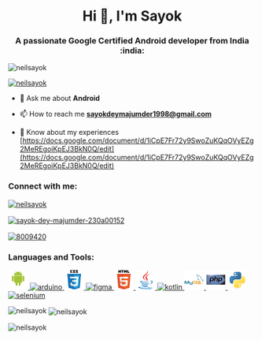 <h1 align="center">Hi 👋, I'm Sayok</h1>
<h3 align="center">A passionate Google Certified Android developer from India :india:</h3>

<p align="left"> <img src="https://komarev.com/ghpvc/?username=neilsayok&label=Profile%20views&color=0e75b6&style=flat" alt="neilsayok" /> </p>

<p align="left"> <a href="https://github.com/ryo-ma/github
-profile-trophy"><img src="https://github-profile-trophy.vercel.app/?username=neilsayok" alt="neilsayok" /></a> </p>

- 💬 Ask me about **Android**

- 📫 How to reach me **sayokdeymajumder1998@gmail.com**

- 📄 Know about my experiences [https://docs.google.com/document/d/1iCpE7Fr72y9SwoZuKQqOVyEZg2MeREgoiKpEJ3BkN0Q/edit](https://docs.google.com/document/d/1iCpE7Fr72y9SwoZuKQqOVyEZg2MeREgoiKpEJ3BkN0Q/edit)

<h3 align="left">Connect with me:</h3>
<p align="left">
<a href="https://codepen.io/neilsayok" target="blank"><img align="center" src="https://raw.githubusercontent.com/rahuldkjain/github-profile-readme-generator/master/src/images/icons/Social/codepen.svg" alt="neilsayok" height="30" width="40" /></a>

<a href="https://linkedin.com/in/sayok-dey-majumder-230a00152" target="blank"><img align="center" src="https://raw.githubusercontent.com/rahuldkjain/github-profile-readme-generator/master/src/images/icons/Social/linked-in-alt.svg" alt="sayok-dey-majumder-230a00152" height="30" width="40" /></a>

<a href="https://stackoverflow.com/users/8009420" target="blank"><img align="center" src="https://raw.githubusercontent.com/rahuldkjain/github-profile-readme-generator/master/src/images/icons/Social/stack-overflow.svg" alt="8009420" height="30" width="40" /></a>

</p>

<h3 align="left">Languages and Tools:</h3>
<p align="left"> <a href="https://developer.android.com" target="_blank" rel="noreferrer"> <img src="https://raw.githubusercontent.com/devicons/devicon/master/icons/android/android-original-wordmark.svg" alt="android" width="40" height="40"/> </a> <a href="https://www.arduino.cc/" target="_blank" rel="noreferrer"> <img src="https://cdn.worldvectorlogo.com/logos/arduino-1.svg" alt="arduino" width="40" height="40"/> </a> <a href="https://www.w3schools.com/css/" target="_blank" rel="noreferrer"> <img src="https://raw.githubusercontent.com/devicons/devicon/master/icons/css3/css3-original-wordmark.svg" alt="css3" width="40" height="40"/> </a> <a href="https://www.figma.com/" target="_blank" rel="noreferrer"> <img src="https://www.vectorlogo.zone/logos/figma/figma-icon.svg" alt="figma" width="40" height="40"/> </a> <a href="https://www.w3.org/html/" target="_blank" rel="noreferrer"> <img src="https://raw.githubusercontent.com/devicons/devicon/master/icons/html5/html5-original-wordmark.svg" alt="html5" width="40" height="40"/> </a> <a href="https://www.java.com" target="_blank" rel="noreferrer"> <img src="https://raw.githubusercontent.com/devicons/devicon/master/icons/java/java-original.svg" alt="java" width="40" height="40"/> </a> <a href="https://kotlinlang.org" target="_blank" rel="noreferrer"> <img src="https://www.vectorlogo.zone/logos/kotlinlang/kotlinlang-icon.svg" alt="kotlin" width="40" height="40"/> </a> <a href="https://www.mysql.com/" target="_blank" rel="noreferrer"> <img src="https://raw.githubusercontent.com/devicons/devicon/master/icons/mysql/mysql-original-wordmark.svg" alt="mysql" width="40" height="40"/> </a> <a href="https://www.php.net" target="_blank" rel="noreferrer"> <img src="https://raw.githubusercontent.com/devicons/devicon/master/icons/php/php-original.svg" alt="php" width="40" height="40"/> </a> <a href="https://www.python.org" target="_blank" rel="noreferrer"> <img src="https://raw.githubusercontent.com/devicons/devicon/master/icons/python/python-original.svg" alt="python" width="40" height="40"/> </a> <a href="https://www.selenium.dev" target="_blank" rel="noreferrer"> <img src="https://raw.githubusercontent.com/detain/svg-logos/780f25886640cef088af994181646db2f6b1a3f8/svg/selenium-logo.svg" alt="selenium" width="40" height="40"/> </a> </p>

<p><img align="left" src="https://github-readme-stats.vercel.app/api/top-langs?username=neilsayok&show_icons=true&locale=en&layout=compact" alt="neilsayok" /></p>

<p>&nbsp;<img align="center" src="https://github-readme-stats.vercel.app/api?username=neilsayok&show_icons=true&locale=en" alt="neilsayok" /></p>

<p><img align="center" src="https://github-readme-streak-stats.herokuapp.com/?user=neilsayok&" alt="neilsayok" /></p>
